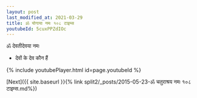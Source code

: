 ```yaml
---
layout: post
last_modified_at: 2021-03-29
title: ॐ योगाया नमः १०८ टाइम्स
youtubeId: 5cuxPPZdIOc
---
```

 
 
 ॐ देवतीदेवया नमः  
 
 -  देवों के देव कौन हैं 
 
  
 
  
 
 
 
 
 
 


{% include youtubePlayer.html id=page.youtubeId %}
 
[Next]({{ site.baseurl }}{% link  split2/_posts/2015-05-23-ॐ चतुराश्रय नमः १०८ टाइम्स.md%})
 
